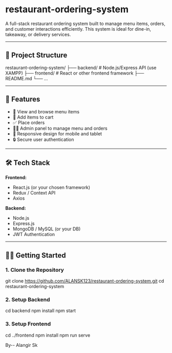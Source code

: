 # restaurant-ordering-system

A full-stack restaurant ordering system built to manage menu items, orders, and customer interactions efficiently. This system is ideal for dine-in, takeaway, or delivery services.

---

## 📁 Project Structure

restaurant-ordering-system/
├── backend/ # Node.js/Express API (use XAMPP)
├── frontend/ # React or other frontend framework
├── README.md
└── ...

---

## 🚀 Features

- 🧾 View and browse menu items
- 🛒 Add items to cart
- ✅ Place orders
- 👨‍🍳 Admin panel to manage menu and orders
- 📱 Responsive design for mobile and tablet
- 🔒 Secure user authentication

---

## 🛠️ Tech Stack

**Frontend:**
- React.js (or your chosen framework)
- Redux / Context API
- Axios

**Backend:**
- Node.js
- Express.js
- MongoDB / MySQL (or your DB)
- JWT Authentication

---

## 🧑‍💻 Getting Started

### 1. Clone the Repository
git clone https://github.com/ALANSK123/restaurant-ordering-system.git
cd restaurant-ordering-system

### 2. Setup Backend

cd backend
npm install
npm start

### 3. Setup Frontend
cd ../frontend
npm install
npm run serve


By-- Alangir Sk
